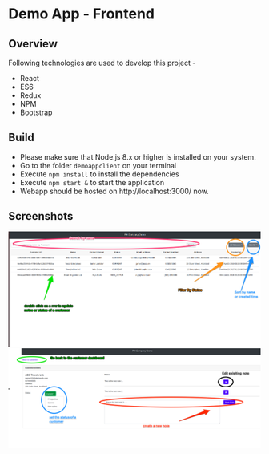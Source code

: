 # Demo App - Frontend

## Overview 
Following technologies are used to develop this project -
* React
* ES6
* Redux
* NPM
* Bootstrap

## Build
* Please make sure that Node.js 8.x or higher is installed on your system.
* Go to the folder `demoappclient` on your terminal
* Execute `npm install` to install the dependencies
* Execute `npm start &` to start the application
* Webapp should be hosted on http://localhost:3000/ now.

## Screenshots

![customerDashboard](screenshots/customerDashboard.png) ![updateCustomer](screenshots/updateCustomer.png)
